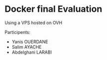 # Docker final Evaluation

Using a VPS hosted on OVH

Participents:
- Yanis OUERDANE
- Salim AYACHE
- Abdelghani LARABI
